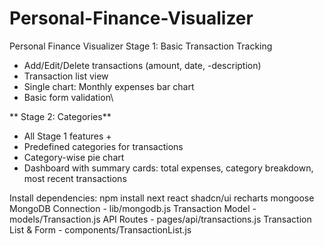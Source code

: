# Personal-Finance-Visualizer
Personal Finance Visualizer
Stage 1: Basic Transaction Tracking
- Add/Edit/Delete transactions (amount, date, -description)
- Transaction list view
- Single chart: Monthly expenses bar chart
- Basic form validation\

  
 ** Stage 2: Categories**

- All Stage 1 features +
- Predefined categories for transactions
- Category-wise pie chart
- Dashboard with summary cards: total expenses, category breakdown, most recent transactions


Install dependencies: npm install next react shadcn/ui recharts mongoose
MongoDB Connection - lib/mongodb.js
 Transaction Model - models/Transaction.js
  API Routes - pages/api/transactions.js
  Transaction List & Form - components/TransactionList.js
